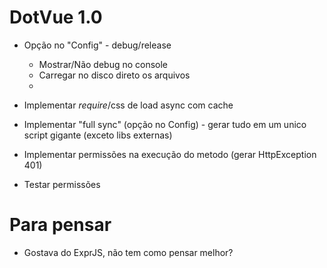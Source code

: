 # DotVue 1.0

- Opção no "Config" - debug/release
    - Mostrar/Não debug no console
    - Carregar no disco direto os arquivos
    - 
    
- Implementar $require/$css de load async com cache
- Implementar "full sync" (opção no Config) - gerar tudo em um unico script gigante (exceto libs externas)
- Implementar permissões na execução do metodo (gerar HttpException 401)    
- Testar permissões

# Para pensar
- Gostava do ExprJS, não tem como pensar melhor?
